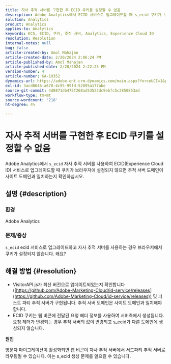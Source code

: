 ```yaml
---
title: 자사 추적 서버를 구현한 후 ECID 쿠키를 설정할 수 없음
description: Adobe Analytics에서 ECID 서비스로 업그레이드할 때 s_ecid 쿠키가 브라우저에 설정되지 않은 이유를 알아봅니다.
solution: Analytics
product: Analytics
applies-to: Analytics
keywords: KCS, ECID, 쿠키, 추적 서버, Analytics, Experience Cloud ID
resolution: Resolution
internal-notes: null
bug: false
article-created-by: Amol Mahajan
article-created-date: 2/20/2024 2:06:24 PM
article-published-by: Amol Mahajan
article-published-date: 2/20/2024 2:22:25 PM
version-number: 4
article-number: KA-19352
dynamics-url: https://adobe-ent.crm.dynamics.com/main.aspx?forceUCI=1&pagetype=entityrecord&etn=knowledgearticle&id=c168863a-f9cf-ee11-9079-6045bd006295
exl-id: 3acd8646-a678-4c95-99fd-52895a177abe
source-git-commit: 4d8871db475f268ad53522dc9ebfc5c2850853ad
workflow-type: tm+mt
source-wordcount: '218'
ht-degree: 4%

---
```


# 자사 추적 서버를 구현한 후 ECID 쿠키를 설정할 수 없음


Adobe Analytics에서 `s_ecid` 자사 추적 서버를 사용하여 ECID(Experience Cloud ID) 서비스로 업그레이드할 때 쿠키가 브라우저에 설정되지 않으면 추적 서버 도메인이 사이트 도메인과 일치하는지 확인하십시오.

## 설명 {#description}


### <b>환경</b>

Adobe Analytics



### <b>문제/증상</b>

`s_ecid` ecid 서비스로 업그레이드하고 자사 추적 서버를 사용하는 경우 브라우저에서 쿠키가 설정되지 않습니다. 왜요?


## 해결 방법 {#resolution}


- VisitorAPI.js가 최신 버전으로 업데이트되었는지 확인합니다([https://github.com/Adobe-Marketing-Cloud/id-service/releases](https://github.com/Adobe-Marketing-Cloud/id-service/releases)) 및 퍼스트 파티 추적 서버가 구현됩니다. 추적 서버 도메인은 사이트 도메인과 일치해야 합니다.
- ECID 쿠키는 웹 비콘에 전달된 요청 헤더 정보를 사용하여 서버측에서 생성됩니다. 요청 헤더가 변경되는 경우 추적 서버의 값이 변경되고 s_ecid가 다른 도메인에 생성되지 않습니다.


<b>원인</b>

방문자 마이그레이션이 활성화되면 웹 비콘이 자사 추적 서버에서 서드파티 추적 서버로 라우팅될 수 있습니다. 이는 s_ecid 생성 문제를 일으킬 수 있습니다.
